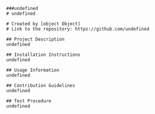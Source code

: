 
    ###undefined
    # undefined

    # Created by [object Object]
    # Link to the repository: https://github.com/undefined

    ## Project Description
    undefined

    ## Installation Instructions
    undefined

    ## Usage Information
    undefined

    ## Contribution Guidelines
    undefined

    ## Test Procedure
    undefined
